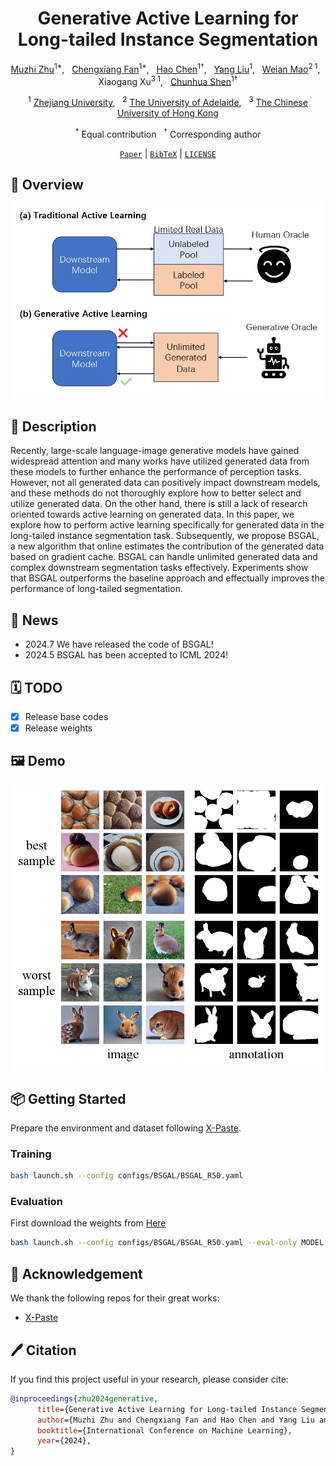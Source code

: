 <div align="center">

<h1>Generative Active Learning for Long-tailed Instance Segmentation</h1>

[Muzhi Zhu](https://scholar.google.com/citations?user=064gBH4AAAAJ&hl=en)<sup>1*</sup>, &nbsp; 
[Chengxiang Fan](https://scholar.google.com/citations?user=I2aAMsAAAAAJ&hl=en)<sup>1*</sup>, &nbsp;
[Hao Chen](https://stan-haochen.github.io/)<sup>1†</sup>, &nbsp;
[Yang Liu](https://scholar.google.com/citations?user=9JcQ2hwAAAAJ&hl=en)<sup>1</sup>, &nbsp; 
[Weian Mao](https://scholar.google.com/citations?user=Qu-QXTsAAAAJ&hl=en)<sup>2 1</sup>, &nbsp;
Xiaogang Xu<sup>3 1</sup>, &nbsp;
[Chunhua Shen](https://cshen.github.io/)<sup>1†</sup> 

<sup>1</sup> [Zhejiang University](https://www.zju.edu.cn/english/), &nbsp;
<sup>2</sup> [The University of Adelaide](https://www.adelaide.edu.au/), &nbsp;
<sup>3</sup> [The Chinese University of Hong Kong](https://www.cuhk.edu.hk/english/)

<sup>*</sup> Equal contribution &nbsp;
<sup>†</sup> Corresponding author

[`Paper`](https://arxiv.org/abs/2406.02435) | [`BibTeX`](#CitingBSGAL) | [`LICENSE`](../LICENSE)
</div>

## 🚀 Overview
<div align="center">
<img width="500" alt="image" src="assets/overview.png">
</div>

## 📖 Description
Recently, large-scale language-image generative models have gained widespread attention and many works have utilized generated data from these models to further enhance the performance of perception tasks. However, not all generated data can positively impact downstream models, and these methods do not thoroughly explore how to better select and utilize generated data. On the other hand, there is still a lack of research oriented towards active learning on generated data. In this paper, we explore how to perform active learning specifically for generated data in the long-tailed instance segmentation task. Subsequently, we propose BSGAL, a new algorithm that online estimates the contribution of the generated data based on gradient cache. BSGAL can handle unlimited generated data and complex downstream segmentation tasks effectively. Experiments show that BSGAL outperforms the baseline approach and effectually improves the performance of long-tailed segmentation.

## 📣 News
- 2024.7 We have released the code of BSGAL!
- 2024.5 BSGAL has been accepted to ICML 2024!

## 🗓️ TODO
- [x] Release base codes
- [x] Release weights

## 🖼️ Demo
<div align="center">
<img width="500" alt="image" src="assets/demo.png">
</div>

<!-- ## 📊 Results -->
## 📦 Getting Started
Prepare the environment and dataset following [X-Paste](https://github.com/yoctta/xpaste).

### Training 
```bash
bash launch.sh --config configs/BSGAL/BSGAL_R50.yaml
```

### Evaluation
First download the weights from [Here](https://drive.google.com/drive/folders/1ezbXFvmist64wS2tDIvx1EGW_w6V4g-r?usp=drive_link)
```bash
bash launch.sh --config configs/BSGAL/BSGAL_R50.yaml --eval-only MODEL.WEIGHTS path/to/weights
```

## 🤝 Acknowledgement
We thank the following repos for their great works:
- [X-Paste](https://github.com/yoctta/xpaste)

## <a name="CitingBSGAL"></a> 🖊️ Citation
If you find this project useful in your research, please consider cite:

```BibTeX
@inproceedings{zhu2024generative,
      title={Generative Active Learning for Long-tailed Instance Segmentation}, 
      author={Muzhi Zhu and Chengxiang Fan and Hao Chen and Yang Liu and Weian Mao and Xiaogang Xu and Chunhua Shen},
      booktitle={International Conference on Machine Learning},
      year={2024},
}
```